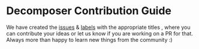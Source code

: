 # Decomposer Contribution Guide

We have created the [issues](https://github.com/laravel-vietnam/laravel-decomposer/issues) & [labels](https://github.com/laravel-vietnam/laravel-decomposer/labels) with the appropriate titles , where you can contribute your ideas or let us know if you are working on a PR for that. Always more than happy to learn new things from the community :)

